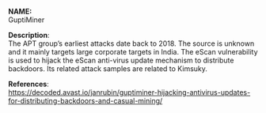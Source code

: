 **NAME:**  
GuptiMiner

**Description**:   
The APT group’s earliest attacks date back to 2018. The source is unknown and it mainly targets large corporate targets in India. The eScan vulnerability is used to hijack the eScan anti-virus update mechanism to distribute backdoors. Its related attack samples are related to Kimsuky.

**References**:  
https://decoded.avast.io/janrubin/guptiminer-hijacking-antivirus-updates-for-distributing-backdoors-and-casual-mining/